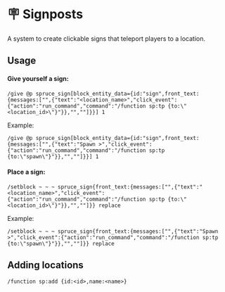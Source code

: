 # 🪧 Signposts

A system to create clickable signs that teleport players to a location.

## Usage

#### Give yourself a sign:

```mcfunction
/give @p spruce_sign[block_entity_data={id:"sign",front_text:{messages:["",{"text":"<location_name>","click_event":{"action":"run_command","command":"/function sp:tp {to:\"<location_id>\"}"}},"",""]}}] 1
```

Example:

```mcfunction
/give @p spruce_sign[block_entity_data={id:"sign",front_text:{messages:["",{"text":"Spawn >","click_event":{"action":"run_command","command":"/function sp:tp {to:\"spawn\"}"}},"",""]}}] 1
```

#### Place a sign:

```mcfunction
/setblock ~ ~ ~ spruce_sign{front_text:{messages:["",{"text":"<location_name>","click_event":{"action":"run_command","command":"/function sp:tp {to:\"<location_id>\"}"}},"",""]}} replace
```

Example:

```mcfunction
/setblock ~ ~ ~ spruce_sign{front_text:{messages:["",{"text":"Spawn >","click_event":{"action":"run_command","command":"/function sp:tp {to:\"spawn\"}"}},"",""]}} replace
```

## Adding locations

```mcfunction
/function sp:add {id:<id>,name:<name>}
```
